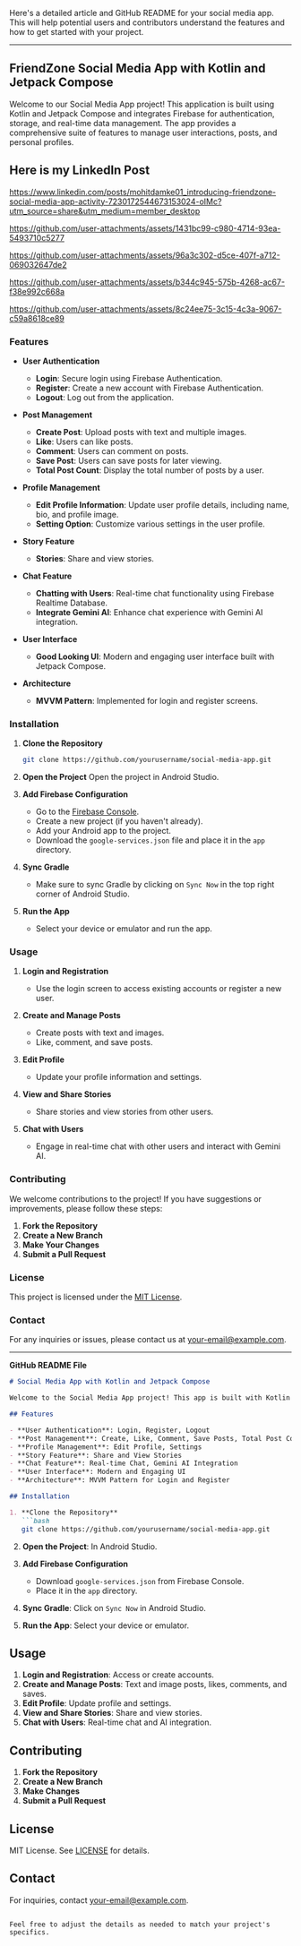 Here's a detailed article and GitHub README for your social media app. This will help potential users and contributors understand the features and how to get started with your project.

---

## FriendZone Social Media App with Kotlin and Jetpack Compose

Welcome to our Social Media App project! This application is built using Kotlin and Jetpack Compose and integrates Firebase for authentication, storage, and real-time data management. The app provides a comprehensive suite of features to manage user interactions, posts, and personal profiles.

## Here is my LinkedIn Post 
https://www.linkedin.com/posts/mohitdamke01_introducing-friendzone-social-media-app-activity-7230172544673153024-oIMc?utm_source=share&utm_medium=member_desktop


https://github.com/user-attachments/assets/1431bc99-c980-4714-93ea-5493710c5277

https://github.com/user-attachments/assets/96a3c302-d5ce-407f-a712-069032647de2

https://github.com/user-attachments/assets/b344c945-575b-4268-ac67-f38e992c668a

https://github.com/user-attachments/assets/8c24ee75-3c15-4c3a-9067-c59a8618ce89


### Features

- **User Authentication**
  - **Login**: Secure login using Firebase Authentication.
  - **Register**: Create a new account with Firebase Authentication.
  - **Logout**: Log out from the application.

- **Post Management**
  - **Create Post**: Upload posts with text and multiple images.
  - **Like**: Users can like posts.
  - **Comment**: Users can comment on posts.
  - **Save Post**: Users can save posts for later viewing.
  - **Total Post Count**: Display the total number of posts by a user.

- **Profile Management**
  - **Edit Profile Information**: Update user profile details, including name, bio, and profile image.
  - **Setting Option**: Customize various settings in the user profile.

- **Story Feature**
  - **Stories**: Share and view stories.

- **Chat Feature**
  - **Chatting with Users**: Real-time chat functionality using Firebase Realtime Database.
  - **Integrate Gemini AI**: Enhance chat experience with Gemini AI integration.

- **User Interface**
  - **Good Looking UI**: Modern and engaging user interface built with Jetpack Compose.

- **Architecture**
  - **MVVM Pattern**: Implemented for login and register screens.

### Installation

1. **Clone the Repository**
   ```bash
   git clone https://github.com/yourusername/social-media-app.git
   ```

2. **Open the Project**
   Open the project in Android Studio.

3. **Add Firebase Configuration**
   - Go to the [Firebase Console](https://console.firebase.google.com/).
   - Create a new project (if you haven't already).
   - Add your Android app to the project.
   - Download the `google-services.json` file and place it in the `app` directory.

4. **Sync Gradle**
   - Make sure to sync Gradle by clicking on `Sync Now` in the top right corner of Android Studio.

5. **Run the App**
   - Select your device or emulator and run the app.

### Usage

1. **Login and Registration**
   - Use the login screen to access existing accounts or register a new user.
   
2. **Create and Manage Posts**
   - Create posts with text and images.
   - Like, comment, and save posts.

3. **Edit Profile**
   - Update your profile information and settings.

4. **View and Share Stories**
   - Share stories and view stories from other users.

5. **Chat with Users**
   - Engage in real-time chat with other users and interact with Gemini AI.

### Contributing

We welcome contributions to the project! If you have suggestions or improvements, please follow these steps:

1. **Fork the Repository**
2. **Create a New Branch**
3. **Make Your Changes**
4. **Submit a Pull Request**

### License

This project is licensed under the [MIT License](LICENSE).

### Contact

For any inquiries or issues, please contact us at [your-email@example.com](mailto:your-email@example.com).

---

**GitHub README File**

```markdown
# Social Media App with Kotlin and Jetpack Compose

Welcome to the Social Media App project! This app is built with Kotlin and Jetpack Compose, utilizing Firebase for various functionalities. It includes features such as user authentication, post management, profile management, chat integration, and a modern user interface.

## Features

- **User Authentication**: Login, Register, Logout
- **Post Management**: Create, Like, Comment, Save Posts, Total Post Count
- **Profile Management**: Edit Profile, Settings
- **Story Feature**: Share and View Stories
- **Chat Feature**: Real-time Chat, Gemini AI Integration
- **User Interface**: Modern and Engaging UI
- **Architecture**: MVVM Pattern for Login and Register

## Installation

1. **Clone the Repository**
   ```bash
   git clone https://github.com/yourusername/social-media-app.git
   ```

2. **Open the Project**: In Android Studio.

3. **Add Firebase Configuration**
   - Download `google-services.json` from Firebase Console.
   - Place it in the `app` directory.

4. **Sync Gradle**: Click on `Sync Now` in Android Studio.

5. **Run the App**: Select your device or emulator.

## Usage

1. **Login and Registration**: Access or create accounts.
2. **Create and Manage Posts**: Text and image posts, likes, comments, and saves.
3. **Edit Profile**: Update profile and settings.
4. **View and Share Stories**: Share and view stories.
5. **Chat with Users**: Real-time chat and AI integration.

## Contributing

1. **Fork the Repository**
2. **Create a New Branch**
3. **Make Changes**
4. **Submit a Pull Request**

## License

MIT License. See [LICENSE](LICENSE) for details.

## Contact

For inquiries, contact [your-email@example.com](mailto:your-email@example.com).
```

Feel free to adjust the details as needed to match your project's specifics.
